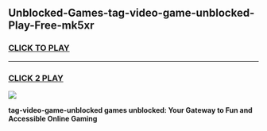
## Unblocked-Games-tag-video-game-unblocked-Play-Free-mk5xr
<h3>
<a href="https://premium76.site?title=tag-video-game-unblocked&ref=23A">CLICK TO PLAY</a></h3>
<hr>

<h3>
<a href="https://premium76.site?title=tag-video-game-unblocked&ref=23A">CLICK 2 PLAY</a>
  
</h3>

<a href="https://premium76.site?title=tag-video-game-unblocked&ref=23A"><img src="https://clearcache.store/games.png"></a>


**tag-video-game-unblocked games unblocked: Your Gateway to Fun and Accessible Online Gaming**
